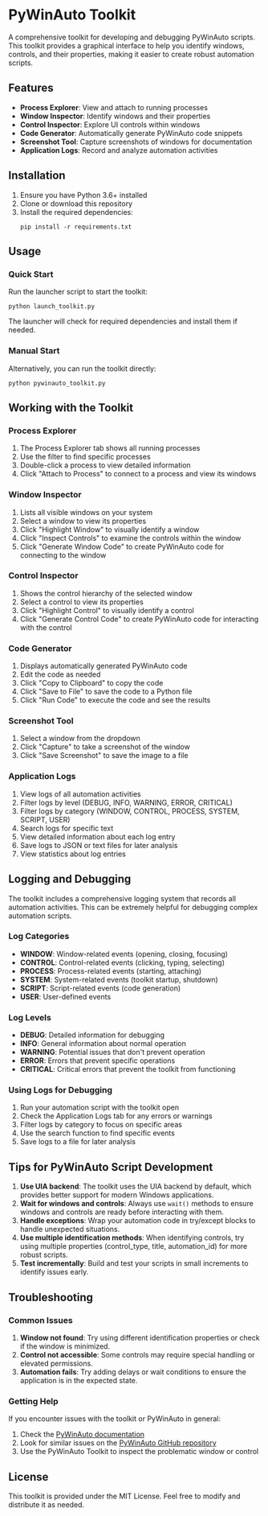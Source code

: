 # PyWinAuto Toolkit

A comprehensive toolkit for developing and debugging PyWinAuto scripts. This toolkit provides a graphical interface to help you identify windows, controls, and their properties, making it easier to create robust automation scripts.

## Features

- **Process Explorer**: View and attach to running processes
- **Window Inspector**: Identify windows and their properties
- **Control Inspector**: Explore UI controls within windows
- **Code Generator**: Automatically generate PyWinAuto code snippets
- **Screenshot Tool**: Capture screenshots of windows for documentation
- **Application Logs**: Record and analyze automation activities

## Installation

1. Ensure you have Python 3.6+ installed
2. Clone or download this repository
3. Install the required dependencies:
   ```
   pip install -r requirements.txt
   ```

## Usage

### Quick Start

Run the launcher script to start the toolkit:

```
python launch_toolkit.py
```

The launcher will check for required dependencies and install them if needed.

### Manual Start

Alternatively, you can run the toolkit directly:

```
python pywinauto_toolkit.py
```

## Working with the Toolkit

### Process Explorer

1. The Process Explorer tab shows all running processes
2. Use the filter to find specific processes
3. Double-click a process to view detailed information
4. Click "Attach to Process" to connect to a process and view its windows

### Window Inspector

1. Lists all visible windows on your system
2. Select a window to view its properties
3. Click "Highlight Window" to visually identify a window
4. Click "Inspect Controls" to examine the controls within the window
5. Click "Generate Window Code" to create PyWinAuto code for connecting to the window

### Control Inspector

1. Shows the control hierarchy of the selected window
2. Select a control to view its properties
3. Click "Highlight Control" to visually identify a control
4. Click "Generate Control Code" to create PyWinAuto code for interacting with the control

### Code Generator

1. Displays automatically generated PyWinAuto code
2. Edit the code as needed
3. Click "Copy to Clipboard" to copy the code
4. Click "Save to File" to save the code to a Python file
5. Click "Run Code" to execute the code and see the results

### Screenshot Tool

1. Select a window from the dropdown
2. Click "Capture" to take a screenshot of the window
3. Click "Save Screenshot" to save the image to a file

### Application Logs

1. View logs of all automation activities
2. Filter logs by level (DEBUG, INFO, WARNING, ERROR, CRITICAL)
3. Filter logs by category (WINDOW, CONTROL, PROCESS, SYSTEM, SCRIPT, USER)
4. Search logs for specific text
5. View detailed information about each log entry
6. Save logs to JSON or text files for later analysis
7. View statistics about log entries

## Logging and Debugging

The toolkit includes a comprehensive logging system that records all automation activities. This can be extremely helpful for debugging complex automation scripts.

### Log Categories

- **WINDOW**: Window-related events (opening, closing, focusing)
- **CONTROL**: Control-related events (clicking, typing, selecting)
- **PROCESS**: Process-related events (starting, attaching)
- **SYSTEM**: System-related events (toolkit startup, shutdown)
- **SCRIPT**: Script-related events (code generation)
- **USER**: User-defined events

### Log Levels

- **DEBUG**: Detailed information for debugging
- **INFO**: General information about normal operation
- **WARNING**: Potential issues that don't prevent operation
- **ERROR**: Errors that prevent specific operations
- **CRITICAL**: Critical errors that prevent the toolkit from functioning

### Using Logs for Debugging

1. Run your automation script with the toolkit open
2. Check the Application Logs tab for any errors or warnings
3. Filter logs by category to focus on specific areas
4. Use the search function to find specific events
5. Save logs to a file for later analysis

## Tips for PyWinAuto Script Development

1. **Use UIA backend**: The toolkit uses the UIA backend by default, which provides better support for modern Windows applications.
2. **Wait for windows and controls**: Always use `wait()` methods to ensure windows and controls are ready before interacting with them.
3. **Handle exceptions**: Wrap your automation code in try/except blocks to handle unexpected situations.
4. **Use multiple identification methods**: When identifying controls, try using multiple properties (control_type, title, automation_id) for more robust scripts.
5. **Test incrementally**: Build and test your scripts in small increments to identify issues early.

## Troubleshooting

### Common Issues

1. **Window not found**: Try using different identification properties or check if the window is minimized.
2. **Control not accessible**: Some controls may require special handling or elevated permissions.
3. **Automation fails**: Try adding delays or wait conditions to ensure the application is in the expected state.

### Getting Help

If you encounter issues with the toolkit or PyWinAuto in general:

1. Check the [PyWinAuto documentation](https://pywinauto.readthedocs.io/)
2. Look for similar issues on the [PyWinAuto GitHub repository](https://github.com/pywinauto/pywinauto)
3. Use the PyWinAuto Toolkit to inspect the problematic window or control

## License

This toolkit is provided under the MIT License. Feel free to modify and distribute it as needed.
